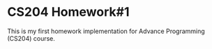 # CS204 Homework#1
This is my first homework implementation for Advance Programming (CS204) course.
